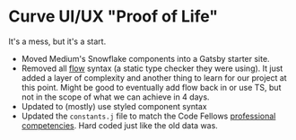 # Curve UI/UX "Proof of Life"

It's a mess, but it's a start. 
* Moved Medium's Snowflake components into a Gatsby starter site.
* Removed all [flow](https://flow.org/) syntax (a static type checker they were using). It just added a layer of complexity and another thing to learn for our project at this point. Might be good to eventually add flow back in or use TS, but not in the scope of what we can achieve in 4 days. 
* Updated to (mostly) use styled component syntax
* Updated the `constants.j` file to match the Code Fellows [professional competencies](https://codefellows.github.io/common_curriculum/career_coaching/Professional_Competencies). Hard coded just like the old data was.
